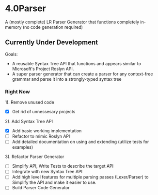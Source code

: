 # 4.0Parser
A (mostly complete) LR Parser Generator that functions completely in-memory (no code generation required)

## Currently Under Development

Goals:

- A reusable Syntax Tree API that functions and appears similar to Microsoft's Project Roslyn API.
- A super parser generator that can create a parser for any context-free grammar and parse it into a strongly-typed syntax tree

### Right Now

1). Remove unused code
  - [x] Get rid of unnessesary projects
  
2). Add Syntax Tree API
  - [x] Add basic working implementation
  - [ ] Refactor to mimic Roslyn API
  - [ ] Add detailed documentation on using and extending (utilize tests for examples)
  
3). Refactor Parser Generator
  - [ ] Simplify API, Write Tests to describe the target API
  - [ ] Integrate with new Syntax Tree API
  - [ ] Add high level features for multiple parsing passes (Lexer/Parser) to Simplify the API and make it easier to use.
  - [ ] Build Parser Code Generator
